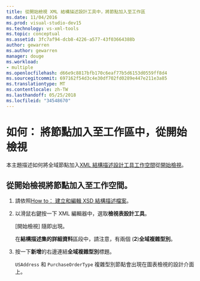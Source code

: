 ```yaml
---
title: 從開始檢視 XML 結構描述設計工具中，將節點加入至工作區
ms.date: 11/04/2016
ms.prod: visual-studio-dev15
ms.technology: vs-xml-tools
ms.topic: conceptual
ms.assetid: 3fc7af94-dcb8-4226-a577-43f03664388b
author: gewarren
ms.author: gewarren
manager: douge
ms.workload:
- multiple
ms.openlocfilehash: d66e9c8817bfb170c6eaf77b5d6153d0559ff8d4
ms.sourcegitcommit: 697162f54d3c4e30df702fd0289e447e211e3a85
ms.translationtype: MT
ms.contentlocale: zh-TW
ms.lasthandoff: 05/25/2018
ms.locfileid: "34548670"
---
```

# <a name="how-to-add-nodes-to-the-workspace-from-the-start-view"></a>如何： 將節點加入至工作區中，從開始檢視

本主題描述如何將全域節點加入[XML 結構描述設計工具工作空間](../xml-tools/xml-schema-designer-workspace.md)從[開始檢視](../xml-tools/start-view.md)。

## <a name="to-add-nodes-to-the-workspace-from-the-start-view"></a>從開始檢視將節點加入至工作空間。

1.  請依照[How to： 建立和編輯 XSD 結構描述檔案](../xml-tools/how-to-create-and-edit-an-xsd-schema-file.md)。

2.  以滑鼠右鍵按一下 XML 編輯器中，選取**檢視表設計工具**。

     [開始檢視] 隨即出現。

     在**結構描述集的詳細資料**區段中，請注意，有兩個 (**2**)**全域複雜型別**。

3.  按一下**新增**的右邊連結**全域複雜型別**標題。

     `USAddress` 和 `PurchaseOrderType` 複雜型別節點會出現在圖表檢視的設計介面上。